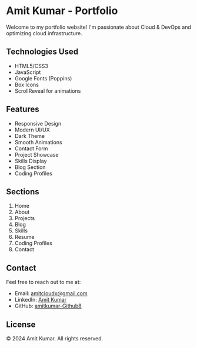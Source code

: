 # Amit Kumar - Portfolio

Welcome to my portfolio website! I'm passionate about Cloud & DevOps and optimizing cloud infrastructure.

## Technologies Used

- HTML5/CSS3
- JavaScript
- Google Fonts (Poppins)
- Box Icons
- ScrollReveal for animations

## Features

- Responsive Design
- Modern UI/UX
- Dark Theme
- Smooth Animations
- Contact Form
- Project Showcase
- Skills Display
- Blog Section
- Coding Profiles

## Sections

1. Home
2. About
3. Projects
4. Blog
5. Skills
6. Resume
7. Coding Profiles
8. Contact

## Contact

Feel free to reach out to me at:
- Email: amitcloudx@gmail.com
- LinkedIn: [Amit Kumar](https://www.linkedin.com/in/amit-kumar-5221ab312/)
- GitHub: [amitkumar-Github8](https://github.com/amitkumar-Github8)

## License

© 2024 Amit Kumar. All rights reserved. 

